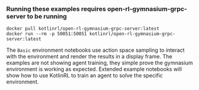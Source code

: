 ### Running these examples requires open-rl-gymnasium-grpc-server to be running

```
docker pull kotlinrl/open-rl-gymnasium-grpc-server:latest
docker run --rm -p 50051:50051 kotlinrl/open-rl-gymnasium-grpc-server:latest
```
The `Basic` environment notebooks use action space sampling to interact with the environment and render the results
in a display frame.  The examples are not showing agent training, they simple prove the gymnasium environment is
working as expected.  Extended example notebooks will show how to use KotlinRL to train an agent to solve the specific
environment.